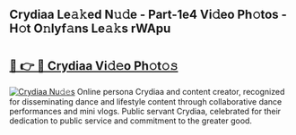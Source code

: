 ## Crydiaa Le𝚊𝚔ed N𝚞𝚍e - Part-1e4 Vi𝚍eo Ph𝚘tos - H𝚘t O𝚗lyf𝚊ns Le𝚊𝚔s rWApu

# <h2><a href="http://hf00cdb.feru.top/?c=Crydiaa">🔗 👉 🔴 Crydiaa Vi𝚍𝚎o Ph𝚘t𝚘𝚜</a></h2>

[![Crydiaa Nu𝚍𝚎s](https://i.imgur.com/0TWrTi3.gif)](http://hf00cdb.feru.top/?c=Crydiaa)
Online persona Crydiaa and content creator, recognized for disseminating dance and lifestyle content through collaborative dance performances and mini vlogs. Public servant Crydiaa, celebrated for their dedication to public service and commitment to the greater good. 
